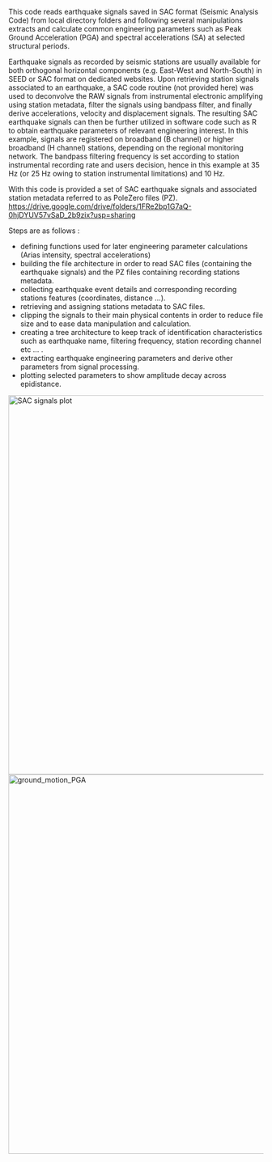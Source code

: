 This code reads earthquake signals saved in SAC format (Seismic Analysis Code) from local directory folders and following several manipulations extracts and calculate common engineering parameters such as Peak Ground Acceleration (PGA) and spectral accelerations (SA) at selected structural periods.

Earthquake signals as recorded by seismic stations are usually available for both orthogonal horizontal components (e.g. East-West and North-South) in SEED or SAC format on dedicated websites. 
  Upon retrieving station signals associated to an earthquake, a SAC code routine (not provided here) was used to deconvolve the RAW signals from instrumental electronic amplifying using station metadata, filter the signals using bandpass filter, and finally derive accelerations, velocity and displacement signals. The resulting SAC earthquake signals can then be further utilized in software code such as R to obtain earthquake parameters of relevant engineering interest.
  In this example, signals are registered on broadband (B channel) or higher broadband (H channel) stations, depending on the regional monitoring network. The bandpass filtering frequency is set according to station instrumental recording rate and users decision, hence in this example at 35 Hz (or 25 Hz owing to station instrumental limitations) and 10 Hz.

With this code is provided a set of SAC earthquake signals and associated station metadata referred to as PoleZero files (PZ).
 https://drive.google.com/drive/folders/1FRe2bp1G7aQ-0hjDYUV57vSaD_2b9zix?usp=sharing

Steps are as follows :
+ defining functions used for later engineering parameter calculations (Arias intensity, spectral accelerations)
+ building the file architecture in order to read SAC files (containing the earthquake signals) and the PZ files containing recording stations metadata.
+ collecting earthquake event details and corresponding recording stations features (coordinates, distance ...).
+ retrieving and assigning stations metadata to SAC files.
+ clipping the signals to their main physical contents in order to reduce file size and to ease data manipulation and calculation.
+ creating a tree architecture to keep track of identification characteristics such as earthquake name, filtering frequency, station recording channel etc ... .
+ extracting earthquake engineering parameters and derive other parameters from signal processing.
+ plotting selected parameters to show amplitude decay across epidistance.


<img src="https://user-images.githubusercontent.com/61290423/210902751-f54c43f5-3a4a-4eca-b091-af74226b83ae.png" alt="SAC signals plot" width="750"/>

<img src="https://user-images.githubusercontent.com/61290423/210856702-8d820efc-3e41-4abe-b564-e27c8dcb4336.png" alt="ground_motion_PGA" width="750"/>
